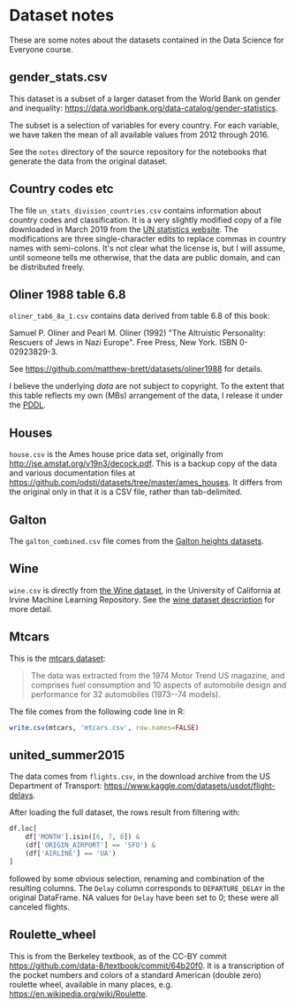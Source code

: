 # Dataset notes

These are some notes about the datasets contained in the Data Science for
Everyone course.

## gender_stats.csv

This dataset is a subset of a larger dataset from the World Bank
on gender and inequality:
<https://data.worldbank.org/data-catalog/gender-statistics>.

The subset is a selection of variables for every country. For
each variable, we have taken the mean of all available values
from 2012 through 2016.

See the `notes` directory of the source repository for the
notebooks that generate the data from the original dataset.

## Country codes etc

The file `un_stats_division_countries.csv` contains information about country
codes and classification. It is a very slightly modified copy of a file
downloaded in March 2019 from the [UN statistics
website](https://unstats.un.org/unsd/methodology/m49/overview). The
modifications are three single-character edits to replace commas in country
names with semi-colons. It's not clear what the license is, but I will assume,
until someone tells me otherwise, that the data are public domain, and can be
distributed freely.

## Oliner 1988 table 6.8

`oliner_tab6_8a_1.csv` contains data derived from table 6.8 of this book:

Samuel P. Oliner and Pearl M. Oliner (1992) "The Altruistic Personality:
Rescuers of Jews in Nazi Europe". Free Press, New York. ISBN 0-02923829-3.

See <https://github.com/matthew-brett/datasets/oliner1988> for details.

I believe the underlying _data_ are not subject to copyright. To the extent
that this table reflects my own (MBs) arrangement of the data, I release it
under the [PDDL](https://opendatacommons.org/licenses/pddl).

## Houses

`house.csv` is the Ames house price data set, originally from
<http://jse.amstat.org/v19n3/decock.pdf>. This is a backup copy of the data
and various documentation files at
<https://github.com/odsti/datasets/tree/master/ames_houses>. It differs from
the original only in that it is a CSV file, rather than tab-delimited.

## Galton

The `galton_combined.csv` file comes from the [Galton heights
datasets](https://github.com/odsti/datasets/tree/regalton/galtons_heights).

## Wine

`wine.csv` is directly from [the Wine
dataset](https://archive.ics.uci.edu/ml/datasets/Wine), in the University of
California at Irvine Machine Learning Repository. See the [wine dataset
description](https://archive.ics.uci.edu/ml/machine-learning-databases/wine/wine.names)
for more detail.

## Mtcars

This is the [mtcars
dataset](https://www.rdocumentation.org/packages/datasets/versions/3.6.2/topics/mtcars):

> The data was extracted from the 1974 Motor Trend US magazine, and comprises
> fuel consumption and 10 aspects of automobile design and performance for 32
> automobiles (1973--74 models).

The file comes from the following code line in R:

```r
write.csv(mtcars, 'mtcars.csv', row.names=FALSE)
```

## united_summer2015

The data comes from `flights.csv`, in the download archive from the US
Department of Transport: <https://www.kaggle.com/datasets/usdot/flight-delays>.

After loading the full dataset, the rows result from filtering with:

```python
df.loc[
    df['MONTH'].isin([6, 7, 8]) &
    (df['ORIGIN_AIRPORT'] == 'SFO') &
    (df['AIRLINE'] == 'UA')
]
```

followed by some obvious selection, renaming and combination of the resulting
columns. The `Delay` column corresponds to `DEPARTURE_DELAY` in the original
DataFrame. NA values for `Delay` have been set to 0; these were all canceled
flights.

## Roulette_wheel

This is from the Berkeley textbook, as of the CC-BY commit
<https://github.com/data-8/textbook/commit/64b20f0>. It is a transcription of
the pocket numbers and colors of a standard American (double zero) roulette
wheel, available in many places, e.g. <https://en.wikipedia.org/wiki/Roulette>.
